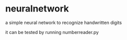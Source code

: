 # neuralnetwork

a simple neural network to recognize handwritten digits

it can be tested by running numberreader.py
